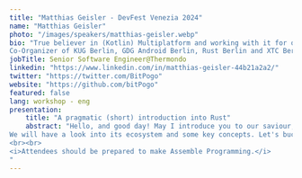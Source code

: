 ```yaml
---
title: "Matthias Geisler - DevFest Venezia 2024"
name: "Matthias Geisler"
photo: "/images/speakers/matthias-geisler.webp"
bio: "True believer in (Kotlin) Multiplatform and working with it for over 4 years now. Builds solutions for Android. Maintainer and developer of KMock.
Co-Organizer of KUG Berlin, GDG Android Berlin, Rust Berlin and XTC Berlin."
jobTitle: Senior Software Engineer@Thermondo
linkedin: "https://www.linkedin.com/in/matthias-geisler-44b21a2a2/"
twitter: "https://twitter.com/BitPogo"
website: "https://github.com/bitPogo"
featured: false
lang: workshop - eng
presentation:
    title: "A pragmatic (short) introduction into Rust"
    abstract: "Hello, and good day! May I introduce you to our saviour, Rust?! Let's figure out why Rust is awesome and painful at the same time, and why it will take over the world at some point.
We will have a look into its ecosystem and some key concepts. Let's buckle up and dive into Rust’s ecosystem and key concepts while determining if you are one of Rust's next missionaries.
<br><br>
<i>Attendees should be prepared to make Assemble Programming.</i>
"
---
```

